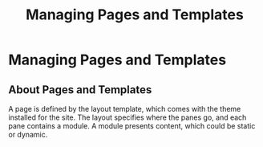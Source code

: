 ﻿---
uid: administrators-pages-templates-overview
locale: en
title: Managing Pages and Templates
dnneditions: DNN Platform,Evoq Content,Evoq Engage
dnnversion: 09.02.00
related-topics: administrators-assets-overview,administrators-content-with-modules-overview
---

# Managing Pages and Templates

## About Pages and Templates

A page is defined by the layout template, which comes with the theme installed for the site. The layout specifies where the panes go, and each pane contains a module. A module presents content, which could be static or dynamic.
